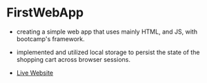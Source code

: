 # FirstWebApp
 
- creating a simple web app that uses mainly HTML, and JS, with bootcamp's framework.
- implemented and utilized local storage to persist the state of the shopping cart across browser sessions. 

- [Live Website](https://jcardd.github.io/FirstWebApp/)
